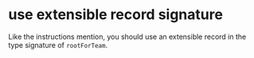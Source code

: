 # use extensible record signature

Like the instructions mention, you should use an extensible record in the type signature of `rootForTeam`.
